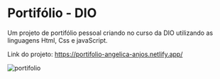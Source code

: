 # Portifólio - DIO

Um projeto de portifólio pessoal criando no curso da DIO utilizando as linguagens Html, Css e javaScript.



Link do projeto: https://portifolio-angelica-anjos.netlify.app/

![portifolio](https://github.com/Angellica06/developer-portifolio/assets/104512282/02a96eee-f29f-4678-9adc-094bd55564af)

